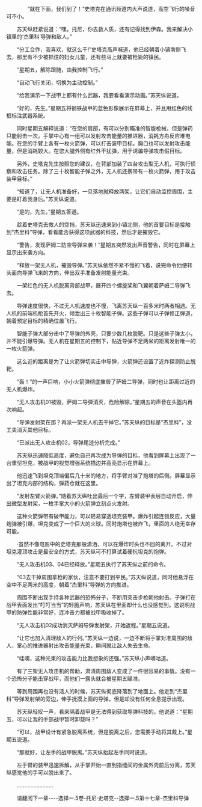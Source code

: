<div class="read-content j_readContent" id="">
                <p>　　　　“就在下面，我们到了！”史塔克在通讯频道内大声说道，高空飞行的噪音可不小。<p>　　苏天纵赶紧说道：“嘿，托尼，你去救人质，还有记得找到伊森。我来解决小镇里的‘杰里科’导弹和敌人。”<p>　　“分工合作，我喜欢，就这么干!”史塔克高声喊道，他已经朝着小镇南侧飞去，那里有不少被抓住的妇女儿童，还有些马上就要被枪毙的镇民。<p>　　“星期五，解除跟随，由我控制飞行。”<p>　　“自动飞行关闭，切换为主动控制。”<p>　　“给我演示一下战甲上都有什么武器，我要看看演示动画。”苏天纵说道。<p>　　“好的，先生。”星期五将钢铁战甲的蓝色影像展示在屏幕上，并且用红色的线框标注武器系统。<p>　　同时星期五解释说道：“在您的肩部，有可以分别瞄准的智能枪械，但是弹药只能射击一次。手掌中心有一组可以发射攻击能量的推进器，消耗方舟反应堆电能。在您的手臂上各有一枚火箭弹，可以打击装甲目标。胸口也可以发射攻击能量，但是消耗较大。在您大腿外侧有红外干扰弹，用于诱骗导弹攻击假目标。<p>　　另外，史塔克先生按照您的建议，在背部加装了四台攻击型无人机，可执行侦察和攻击任务。除了三十枚智能子弹之外，无人机还携带有一枚火箭弹，用于攻击装甲目标。”<p>　　“知道了，让无人机准备好，一旦落地就释放两架，让它们自动监控周围，主要是盯着我身后。”苏天纵说道。<p>　　“是的，先生。”星期五答道。<p>　　趁着史塔克去救人的空挡，苏天纵迅速来到小镇北侧，他的首要目标是接触到“杰里科”导弹，看看能否获得这项武器的科技，然后才是摧毁它。<p>　　“警告，发现萨姆二防空导弹来袭！”星期五突然发出声音警告，同时在屏幕上显示出来袭方向。<p>　　“释放一架无人机，摧毁导弹。”苏天纵依然不紧不慢的飞着，说完命令他便转头面向导弹飞来的方向，伸出双手准备发射能量光束。<p>　　一架红色的无人机脱离背部战甲，展开四个螺旋桨和飞翼朝着萨姆二导弹飞去。<p>　　导弹速度很快，不过无人机速度也不慢，飞离苏天纵一百多米时两者相遇。无人机的前端机枪首先开火，倾泄出三十枚智能子弹。这些子弹可以子弹修正弹道，朝着预定目标的精确位置飞行。<p>　　智能子弹大部分击中了导弹的外壳，只要少数几枚脱靶。只是这些子弹太小，并不能引爆导弹。无人机在星期五的控制下，贴近导弹不足两米的距离发射唯一的一枚火箭弹。<p>　　这么近的距离是为了让火箭弹切实击中导弹，火箭弹还设置了近炸探测防止脱靶。<p>　　“轰！”的一声巨响，小小火箭弹彻底摧毁了萨姆二导弹，同时也让距离过近的无人机爆炸。<p>　　“无人攻击机01被毁，萨姆二导弹消灭，危险解除。”星期五的声音在头盔内再次响起。<p>　　“导弹发射架在那？再派一架无人机去干掉它。”苏天纵的目标是“杰里科”，没工夫消灭其他目标。<p>　　“已派出无人攻击机02，导弹尾迹分析完成。”<p>　　苏天纵迅速降低高度，避免自己再次成为导弹的目标，他看到屏幕上出现了一台重型坦克，被战甲的视觉增强系统描边并高亮显示在屏幕上。<p>　　他迅速飞到坦克顶端偏后几十米的地方，将手臂对准了炮塔的后侧。屏幕显示出了坦克内部的结构，弹药仓就在这里。<p>　　“发射左臂火箭弹。”随着苏天纵吐出最后一个字，左臂装甲表层自动开启，伸出微型发射架，一枚手掌大小的火箭弹立刻点火发射。<p>　　这种火箭弹带有破甲能力，可以轻易穿透坦克装甲。爆炸引起连锁反应，大量炮弹被引爆，坦克变成了一个巨大的火球。同时炮塔也被炸飞，里面的人绝无幸存可能。<p>　　·虽然不像电影中的史塔克那般潇洒，可以在爆炸时头也不回的离开。不过对坦克灌顶攻击是最安全的方式，苏天纵可不打算试着硬抗坦克的炮弹。<p>　　“无人攻击机03、04已经释放。”星期五执行了苏天纵之前的命令。<p>　　“03去干掉周围拿枪的家伙，注意不要打到平民。”苏天纵说道，同时他悬浮在空中不足两米的高度，朝着“杰里科”导弹的方向推进。<p>　　周围不断出现手持各种武器的恐怖分子，不断用突击步枪朝他射击。子弹打在战甲表面发出“叮叮当当”的轻脆声响，苏天纵在里面却什么也没感觉到。这说明战甲的防弹性能非常好，连冲击力都被战甲吸收掉了。<p>　　“无人攻击机02成功消灭萨姆导弹发射架，开始返程。”星期五说道。<p>　　“让它也加入清理敌人的行列。”苏天纵一边说，一边不断将手掌对准周围的敌人，掌心的推进器射出攻击能量光束，瞬间就让敌人失去生命。<p>　　“哇噢，这种光束的攻击能力比我想象的还强。”苏天纵小声嘀咕道。<p>　　有了三架无人攻击机的帮助，肃清周围敌人变成了一件很容易的事情。没有一个恐怖分子能击穿战甲，而他们一露头就会被星期五瞄准。<p>　　等到周围再也没有活人的时候，苏天纵彻底降落到了地面上。他走到“杰里科”导弹发射架的旁边，伸手抚摸上面的导弹，但是却没有任何全息提示出现。<p>　　苏天纵轻叹一声，看来隔着战甲是无法得到获取导弹科技的。他说道：“星期五，可以让我的手部战甲暂时卸载吗？”<p>　　“可以，战甲设计有紧急脱离系统，但是脱离之后，您需要手动将其戴上。”星期五说道。<p>　　“那就好，让左手的战甲脱离。”苏天纵抬起左手同时说道。<p>　　左手臂的装甲迅速拆解，从手掌开始一直到指缝间的金属外壳前后分离，苏天纵感觉他的手可以脱出来了。<p>　　……………………<p>　　请翻阅下一章----选择一.5卷-托尼·史塔克--选择一.5第十七章-杰里科导弹<p> 
            </div>